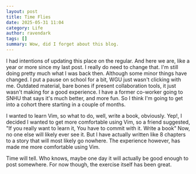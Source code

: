 ```yaml
---
layout: post
title: Time Flies
date: 2025-05-31 11:04
category: Life
author: ravendark
tags: []
summary: Wow, did I forget about this blog.
---
```


I had intentions of updating this place on the regular. And here we are, like a
year or more since my last post. I really do need to change that. I'm still
doing pretty much what I was back then. Although some minor things have
changed. I put a pause on school for a bit, WGU just wasn't clicking with me.
Outdated material, bare bones if present collaboration tools, it just wasn't
making for a good experience. I have a former co-worker going to SNHU that says
it's much better, and more fun. So I think I'm going to get into a cohort there
starting in a couple of months.

I wanted to learn Vim, so what to do, well, write a book, obviously. Yep!, I
decided I wanted to get more comfortable using Vim, so a friend suggested,
"If you really want to learn it, You have to commit with it. Write a book" Now,
no one else will likely ever see it. But I have actually written like 8
chapters to a story that will most likely go nowhere. The experience however,
has made me more comfortable using Vim.

Time will tell. Who knows, maybe one day it will actually be good enough to
post somewhere. For now though, the exercise itself has been great.
